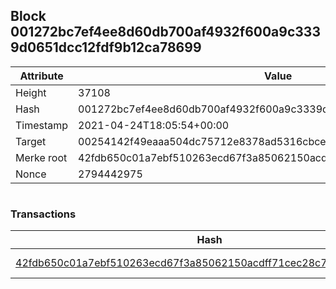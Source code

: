 ## Block 001272bc7ef4ee8d60db700af4932f600a9c3339d0651dcc12fdf9b12ca78699

Attribute | Value
--- | ---
Height | 37108
Hash | 001272bc7ef4ee8d60db700af4932f600a9c3339d0651dcc12fdf9b12ca78699
Timestamp | 2021-04-24T18:05:54+00:00
Target | 00254142f49eaaa504dc75712e8378ad5316cbcead634704b3734b6271167cc4
Merke root | 42fdb650c01a7ebf510263ecd67f3a85062150acdff71cec28c7b92867e81683
Nonce | 2794442975

```

```

### Transactions

Hash | Amount
--- | ---
[42fdb650c01a7ebf510263ecd67f3a85062150acdff71cec28c7b92867e81683](42fdb650c01a7ebf510263ecd67f3a85062150acdff71cec28c7b92867e81683.md) | 10.00000000 SKEPTI 
